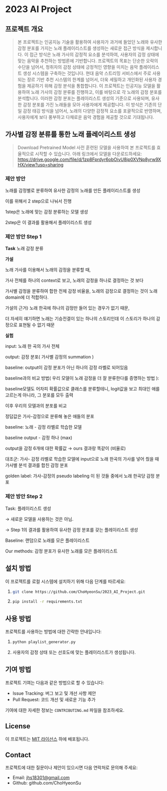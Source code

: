 # 2023 AI Project

## 프로젝트 개요

> 본 프로젝트는 인공지능 기술을 활용하여 사용자가 과거에 들었던 노래와 유사한 감정 분포를 가지는 노래 플레이리스트를 생성하는 새로운 접근 방식을 제시합니다. 이 접근 방식은 노래 가사의 감정적 요소를 분석하여, 사용자의 감정 상태에 맞는 음악을 추천하는 방법론에 기반합니다.
> 프로젝트의 목표는 단순한 오락의 수단을 넘어서, 청취자의 감정 상태에 긍정적인 영향을 미치는 음악 플레이리스트 생성 시스템을 구축하는 것입니다. 현대 음악 스트리밍 서비스에서 주로 사용되는 장르 기반 추천 시스템의 한계를 넘어서, 더욱 세밀하고 개인화된 사용자 경험을 제공하기 위해 감정 분석을 통합합니다. 이 프로젝트는 인공지능 모델을 활용하여 노래 가사의 감정 분류를 진행하고, 이를 바탕으로 각 노래의 감정 분포를 분석합니다. 이러한 감정 분포는 플레이리스트 생성의 기준으로 사용되며, 유사한 감정 분포를 가진 노래들을 모아 사용자에게 제공합니다. 이 방식은 기존의 단일 감정 태깅 방식을 넘어서, 노래의 다양한 감정적 요소를 포괄적으로 반영하며, 사용자에게 보다 풍부하고 다채로운 음악 경험을 제공할 것으로 기대됩니다.

## 가사별 감정 분류를 통한 노래 플레이리스트 생성


> Download Pretrained Model
> 사전 훈련된 모델을 사용하여 본 프로젝트를 효율적으로 시작할 수 있습니다. 아래 링크에서 모델을 다운로드하세요:
https://drive.google.com/file/d/1zp8Fprdyr6obOivU8ip0XVNp8yrw9XHX/view?usp=sharing

### 제안 방안

노래를 감정별로 분류하여 유사한 감정의 노래를 만든 플레이리스트를 생성

이를 위해서 2 step으로 나눠서 진행

1step은 노래에 맞는 감정 분류하는 모델 생성

2step은 이 결과를 활용해서 플레이리스트 생성

### 제안 방안 Step 1

**Task** 노래 감정 분류

**가설**

노래 가사를 이용해서 노래의 감정을 분류할 때, 

가사 전체를 하나의 context로 보고, 노래의 감정을 하나로 결정하는 것 보다 

가사별 감정을 분류하여 합한 전체 감정 비율을, 노래의 감정으로 결정하는 것이 노래 domain에 더 적합하다. 

가설의 근거)
노래 한곡에 하나의 감정만 들어 있는 경우가 없기 때문, 

더 자세히 얘기하면 노래는 기승전결이 있는 하나의 스토리인데 이 스토리가 하나의 감정으로 표현될 수 없기 때문

**실험**

input: 노래 한 곡의 가사 전체

output: 감정 분포( 가사별 감정의 summation )

baseline: output이 감정 분포가 아닌 하나의 감정 라벨로 되어있음

baseline과의 비교 방법( 우리 모델이 노래 감정을 더 잘 분류한다를 증명하는 방법 ):

baseline모델도 어차피 확률값으로 클래스를 분류할테니, logit값을 보고 최대인 애를 고르는게 아니라, 그 분포를 모두 출력

이후 우리의 모델과의 분포를 비교

정답값은 가사-감정으로 분류해 놓은 애들의 분포

baseline: 노래 - 감정 라벨로 학습한 모델

baseline output - 감정 하나 (max)

 

output을 감정 6개에 대한 확률값 → ours 결과랑 똑같이 (비율로)

대조군: 가사- 감정 라벨로 학습한 모델에 input으로 노래 한곡의 가사를 넣어 줬을 때 가사별 분석 결과를 합친 감정 분포

golden label: 가사-감정의 pseudo labeling 이 된 것들 중에서 노래 한곡당 감정 분포

### 제안 방안 Step 2

Task: 플레이리스트 생성

→ 새로운 모델을 사용하는 것은 아님. 

→ Step 1의 결과를 활용하여 유사한 감정 분포를 갖는 플레이리스트 생성

Baseline: 랜덤으로 노래를 모은 플레이리스트

Our methods: 감정 분포가 유사한 노래를 모은 플레이리스트

## 설치 방법
이 프로젝트를 로컬 시스템에 설치하기 위해 다음 단계를 따르세요:
1. ```bash
   git clone https://github.com/ChoHyeonSu/2023_AI_Project.git
   ```
2. ```bash
   pip install -r requirements.txt
   ```

## 사용 방법
프로젝트를 사용하는 방법에 대한 간략한 안내입니다:
1. ```bash
   python playlist_generator.py
   ```
2. 사용자의 감정 상태 또는 선호도에 맞는 플레이리스트가 생성됩니다.

## 기여 방법
프로젝트 기여는 다음과 같은 방법으로 할 수 있습니다:
- Issue Tracking: 버그 보고 및 개선 사항 제안
- Pull Request: 코드 개선 및 새로운 기능 추가

기여에 대한 자세한 정보는 `CONTRIBUTING.md` 파일을 참조하세요.

## License
이 프로젝트는 [MIT 라이선스](LICENSE) 하에 배포됩니다.

## Contact
프로젝트에 대한 질문이나 제안이 있으시면 다음 연락처로 문의해 주세요:
- Email: jhs18301@gmail.com
- Github: github.com/ChoHyeonSu
